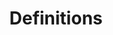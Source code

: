 ---
layout: defs-index
title: Definitions
permalink: /metadata/index_of_definitions.html
excerpt: "The Index of Definitions"
---